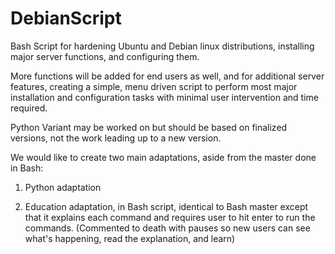 # DebianScript
Bash Script for hardening Ubuntu and Debian linux distributions, installing major server functions, and configuring them.

More functions will be added for end users as well, and for additional server features, creating a simple,
menu driven script to perform most major installation and configuration tasks with minimal user intervention and time required.

Python Variant may be worked on but should be based on finalized versions, not the work leading up to a new version.

We would like to create two main adaptations, aside from the master done in Bash:

1) Python adaptation

2) Education adaptation, in Bash script, identical to  Bash master except that it explains each command and requires user 
   to hit enter to run the commands. (Commented to death with pauses so new users can see what's happening, read the 
   explanation, and learn)
